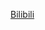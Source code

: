 [Bilibili](https://www.bilibili.com/video/BV1X84y1Q7wV/?spm_id_from=333.788.recommend_more_video.9&vd_source=c801aa3fac0e6e97b0df71f74a8b25bd)